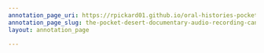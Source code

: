 ```yaml
---
annotation_page_uri: https://rpickard01.github.io/oral-histories-pocket-desert/annotations/the-pocket-desert-documentary-audio-recording-canvas-1-audio.json
annotation_page_slug: the-pocket-desert-documentary-audio-recording-canvas-1-audio
layout: annotation_page

---
```

